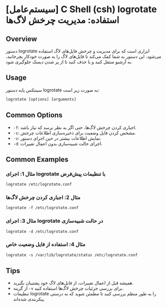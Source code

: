 # [سیستم‌عامل] C Shell (csh) logrotate استفاده: مدیریت چرخش لاگ‌ها

## Overview
دستور logrotate ابزاری است که برای مدیریت و چرخش فایل‌های لاگ استفاده می‌شود. این دستور به شما کمک می‌کند تا فایل‌های لاگ را به صورت خودکار بچرخانید، به آرشیو منتقل کنید و یا حذف کنید تا از پر شدن دیسک جلوگیری شود.

## Usage
سینتکس پایه دستور logrotate به صورت زیر است:

```csh
logrotate [options] [arguments]
```

## Common Options
- `-f`: اجباری کردن چرخش لاگ‌ها، حتی اگر به نظر نرسد که نیاز باشد.
- `-s`: مشخص کردن فایل وضعیت برای ذخیره‌سازی اطلاعات چرخش.
- `-v`: نمایش اطلاعات بیشتر در حین اجرای دستور.
- `-d`: اجرای حالت شبیه‌سازی بدون اعمال تغییرات.

## Common Examples
### مثال 1: اجرای logrotate با تنظیمات پیش‌فرض
```csh
logrotate /etc/logrotate.conf
```

### مثال 2: اجباری کردن چرخش لاگ‌ها
```csh
logrotate -f /etc/logrotate.conf
```

### مثال 3: اجرای logrotate در حالت شبیه‌سازی
```csh
logrotate -d /etc/logrotate.conf
```

### مثال 4: استفاده از فایل وضعیت خاص
```csh
logrotate -s /var/lib/logrotate/status /etc/logrotate.conf
```

## Tips
- همیشه قبل از اعمال تغییرات، از فایل‌های لاگ خود پشتیبان بگیرید.
- از گزینه `-v` برای بررسی جزئیات چرخش لاگ‌ها استفاده کنید.
- تنظیمات logrotate را به طور منظم بررسی کنید تا مطمئن شوید که به درستی پیکربندی شده‌اند.